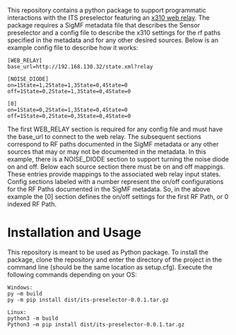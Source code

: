 This repository contains a python package to support programmatic interactions with the ITS preselector featuring an [x310 web relay](https://www.controlbyweb.com/x310/).
The package requires a SigMF metadata file that describes the Sensor preselector and a config file to describe the x310 settings for the rf paths specified in the 
metadata and for any other desired sources. Below is an example config file to describe how it works:

```
[WEB_RELAY]
base_url=http://192.168.130.32/state.xml?relay

[NOISE_DIODE]
on=1State=1,2State=1,3State=0,4State=0
off=1State=0,2State=1,3State=0,4State=0

[0]
on=1State=0,2State=1,3State=0,4State=0
off=1State=0,2State=0,3State=0,4State=0
```

The first WEB_RELAY section is required for any config file and must have the base_url to connect to the web relay. The subsequent sections
correspond to RF paths documented in the SigMF metadata or any other sources that may or may not be documented in the metadata. In this example, 
there is a NOISE_DIODE section to support turning the noise diode on and off. Below each source section there must be on and off mappings. 
These entries provide mappings to the associated web relay input states. Config sections labeled with a number represent the on/off configurations for the RF Paths documented
in the SigMF metadata. So, in the above example the [0] section defines the on/off settings for the first RF Path, or 0 indexed RF Path. 

# Installation and Usage
This repository is meant to be used as Python package. To install the package, clone the repository and enter the directory of the project in the command line (should be the same location as setup.cfg). Execute the following commands depending on your OS:
```
Windows:
py –m build 
py -m pip install dist/its-preselector-0.0.1.tar.gz 

Linux:
python3 -m build
Python3 –m pip install dist/its-preselector-0.0.1.tar.gz 

```
 

